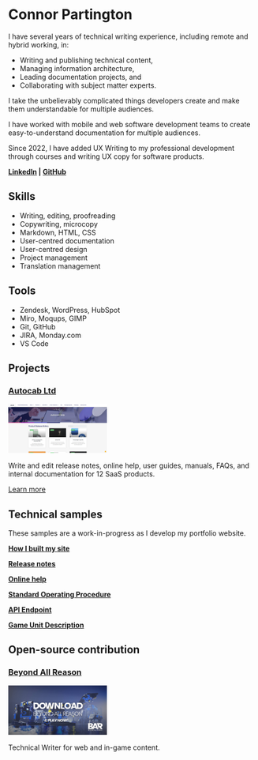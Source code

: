 # Connor Partington

I have several years of technical writing experience, including remote and hybrid working, in:

* Writing and publishing technical content,
* Managing information architecture,
* Leading documentation projects, and
* Collaborating with subject matter experts. 

I take the unbelievably complicated things developers create and make them understandable for multiple audiences.

I have worked with mobile and web software development teams to create easy-to-understand documentation for multiple audiences.

Since 2022, I have added UX Writing to my professional development through courses and writing UX copy for software products.

**[LinkedIn](https://www.linkedin.com/in/connor-partington/) | [GitHub](https://github.com/Connor-Partington)**

## Skills

* Writing, editing, proofreading 
* Copywriting, microcopy  
* Markdown, HTML, CSS 
* User-centred documentation 
* User-centred design 
* Project management  
* Translation management 

## Tools

* Zendesk, WordPress, HubSpot
* Miro, Moqups, GIMP
* Git, GitHub
* JIRA, Monday.com
* VS Code


## Projects

### [Autocab Ltd](docs/autocabsaas.md)

<img src="docs/img/autocab-wp-after.webp" width="200" height="100">

Write and edit release notes, online help, user guides, manuals, FAQs, and internal documentation for 12 SaaS products. 

[Learn more](docs/autocabsaas.md)

## Technical samples

These samples are a work-in-progress as I develop my portfolio website. 

[**How I built my site**](docs/how-I-built-my-site.md)

[**Release notes**](docs/release-notes.md)

[**Online help**](docs/online-help.md)

[**Standard Operating Procedure**](docs/sop.md)

[**API Endpoint**](docs/weatherapi.md)

[**Game Unit Description**](docs/game-unit-description.md)

## Open-source contribution

### [Beyond All Reason](https://www.beyondallreason.info/)

<img src="docs/img/bod.jpg" width="200" height="100">

Technical Writer for web and in-game content.

